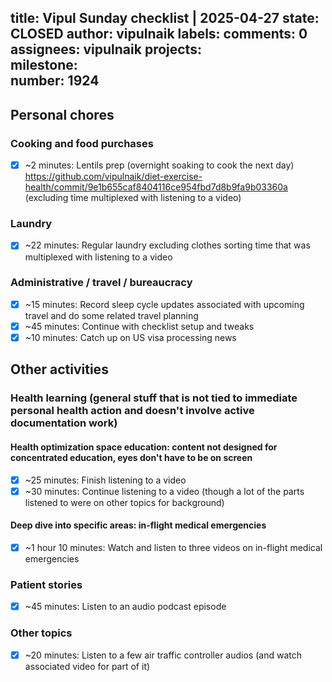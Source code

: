 title:	Vipul Sunday checklist | 2025-04-27
state:	CLOSED
author:	vipulnaik
labels:	
comments:	0
assignees:	vipulnaik
projects:	
milestone:	
number:	1924
--
## Personal chores

### Cooking and food purchases

- [x] ~2 minutes: Lentils prep (overnight soaking to cook the next day) https://github.com/vipulnaik/diet-exercise-health/commit/9e1b655caf8404116ce954fbd7d8b9fa9b03360a (excluding time multiplexed with listening to a video)

### Laundry

- [x] ~22 minutes: Regular laundry excluding clothes sorting time that was multiplexed with listening to a video

### Administrative / travel / bureaucracy

- [x] ~15 minutes: Record sleep cycle updates associated with upcoming travel and do some related travel planning
- [x] ~45 minutes: Continue with checklist setup and tweaks
- [x] ~10 minutes: Catch up on US visa processing news

## Other activities

### Health learning (general stuff that is not tied to immediate personal health action and doesn't involve active documentation work)

#### Health optimization space education: content not designed for concentrated education, eyes don't have to be on screen

- [x] ~25 minutes: Finish listening to a video
- [x] ~30 minutes: Continue listening to a video (though a lot of the parts listened to were on other topics for background)

#### Deep dive into specific areas: in-flight medical emergencies

- [x] ~1 hour 10 minutes: Watch and listen to three videos on in-flight medical emergencies

### Patient stories

- [x] ~45 minutes: Listen to an audio podcast episode

### Other topics

- [x] ~20 minutes: Listen to a few air traffic controller audios (and watch associated video for part of it)

